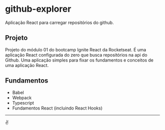 # github-explorer

Aplicação React para carregar repositórios do github.

## Projeto

Projeto do módulo 01 do bootcamp Ignite React da Rocketseat. É uma aplicação React configurada do zero que busca repositórios na api do Github. Uma aplicação simples para fixar os fundamentos e conceitos de uma aplicação React.

## Fundamentos

- Babel
- Webpack
- Typescript
- Fundamentos React (incluindo React Hooks)

---

✌